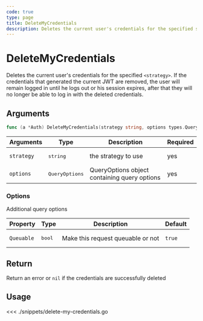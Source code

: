 ```yaml
---
code: true
type: page
title: DeleteMyCredentials
description: Deletes the current user's credentials for the specified strategy
---
```


# DeleteMyCredentials

Deletes the current user's credentials for the specified `<strategy>`. If the credentials that generated the current JWT are removed, the user will remain logged in until he logs out or his session expires, after that they will no longer be able to log in with the deleted credentials.

## Arguments

```go
func (a *Auth) DeleteMyCredentials(strategy string, options types.QueryOptions) error
```

| Arguments  | Type         | Description                                  | Required |
| ---------- | ------------ | -------------------------------------------- | -------- |
| `strategy` | <pre>string</pre>       | the strategy to use                          | yes      |
| `options`  | <pre>QueryOptions</pre> | QueryOptions object containing query options | yes      |

### **Options**

Additional query options

| Property   | Type | Description                       | Default |
| ---------- | ---- | --------------------------------- | ------- |
| `Queuable` | <pre>bool</pre> | Make this request queuable or not | `true`  |

## Return

Return an error or `nil` if the credentials are successfully deleted

## Usage

<<< ./snippets/delete-my-credentials.go

